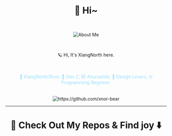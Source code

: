 <h1 align="center"> 👋 Hi~ </h1>
<br>

<p align="center">
  <img align="center" alt="About Me" src="https://github-readme-stats.vercel.app/api?username=xnor-bear&show_icons=true" />
</p>
<br>
<p align="center">
 🪐 Hi, It's XiangNorth here.
</p>
<br>
 
<p align="center">
  <span style="color: #97DFFD">🥰 XiangNorth/Xnor, 🤖 Gen Z, 😻 Aliurophile, 🎨 Design Lovers, 🤓 Programming Beginner.
  </span>
  <br> <br>
  <br>
  <img src="https://komarev.com/ghpvc/?username=xnor-bear&label=++Peek-a-boo pals+++" alt="https://github.com/xnor-bear" />
</p>


<hr>

<h1  align="center">🧐 Check Out My Repos & Find joy ⬇️</h1>
